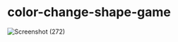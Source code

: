 # color-change-shape-game
![Screenshot (272)](https://github.com/unnatikatore/color-change-shape-game/assets/117995900/055907d3-1594-4d7e-ae28-66cff84e5f43)
